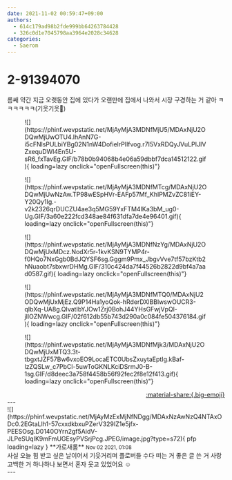 ```yaml
---
date: 2021-11-02 00:59:47+09:00
authors:
  - 614c179ad98b2fde999bb64263784428
  - 326c0d1e7045798aa3964e2028c34628
categories:
  - Saerom
---
```


# 2-91394070

<div class="post-container" markdown="1">
<div class="content-container md-sidebar__scrollwrap" markdown="1">

롬쌔 약간 지금 오랫동안 집에 있다가 오랜만에 집에서 나와서 시장 구경하는 거 같아 ㅋㅋㅋㅋㅋㅋ(기웃기웃🙂)
<figure markdown="1">
![](https://phinf.wevpstatic.net/MjAyMjA3MDNfMjU5/MDAxNjU2ODQwMjUwOTU4.lhAnN7G-i5cFNlsPULbiYBg02N1nW4DofielrPIlfvog.r7I5VxRDQyJVuLPIJIVZxequDWl4En5U-sR6_fxTavEg.GIF/b78b0b94068b4e06a59dbbf7dca14512122.gif){ loading=lazy onclick="openFullscreen(this)"}
</figure>

<figure markdown="1">
![](https://phinf.wevpstatic.net/MjAyMjA3MDNfMTcg/MDAxNjU2ODQwMjUwNzAw.TP98wESpHVr-EAFp57Mf_KhlPMZvZC81iEY-Y20Qy1Ig.-v2k2326qrDUCZU4ae3q5MG59YxFTM4IKa3bM_ug0-Ug.GIF/3a60e222fcd348ae84f631dfa7de4e96401.gif){ loading=lazy onclick="openFullscreen(this)"}
</figure>

<figure markdown="1">
![](https://phinf.wevpstatic.net/MjAyMjA3MDNfNzYg/MDAxNjU2ODQwMjUxMDcz.NodXr5r-1kvKSN9TYMP4r-f0HQo7NxGgb0BdJQYSF6sg.Gggm9Pmx_JbgvVve7tf57bzKtb2hNuaobt7sbxwrDHMg.GIF/310c424da7f44526b2822d9bf4a7aad0587.gif){ loading=lazy onclick="openFullscreen(this)"}
</figure>

<figure markdown="1">
![](https://phinf.wevpstatic.net/MjAyMjA3MDNfMTQ0/MDAxNjU2ODQwMjUxMjEz.Q9P14Ha1yoQok-hRderDXlBBlwswOUCR3-qIbXq-UA8g.QIvatIbYJOw1Zrj0BohJ44YHsGFwjVpQl-jlIOZNWwcg.GIF/02f612db55b743d290a0c084fe504376184.gif){ loading=lazy onclick="openFullscreen(this)"}
</figure>

<figure markdown="1">
![](https://phinf.wevpstatic.net/MjAyMjA3MDNfMjk3/MDAxNjU2ODQwMjUxMTQ3.3t-tbgxtJZF57Bw6vxoEO9LocaETC0UbsZxuytaEptIg.kBaf-lzZQSLw_c7PbCl-5uwToGKNLKciDSrmJ0-B-1sg.GIF/d8deec3a758f4458b56f92fec2f8e12f413.gif){ loading=lazy onclick="openFullscreen(this)"}
</figure>


</div>
</div>

<div style="text-align: right;" markdown="1">
<a href="https://weverse.io/fromis9/fanpost/2-91394070" style="text-align: right;">:material-share:{.big-emoji}</a>
</div>
---

<div class="comments-container md-sidebar__scrollwrap" markdown="1">
<div class="comment" markdown="1">
<div class='id-container' markdown="1">
![](https://phinf.wevpstatic.net/MjAyMzExMjNfNDgg/MDAxNzAwNzQ4NTAxODc0.2EGtaLlh1-57cxxdkbxuPZerV329IZ1e5jfx-PEESOsg.D0140OYrn2gf5AidV-JLPeSUqIK9mFmUGEsyPVSrjPcg.JPEG/image.jpg?type=s72){ pfp loading=lazy }
**<span class="artist">가로새롬</span>** <small>Nov 02 2021, 01:08</small><br>
</div>
<div class='comment-body' markdown="1">
사실 오늘 힘 받고 싶은 날이어서 기웃거리며 플로버들 수다 떠는 거 좋은 글 쓴 거 사랑고백한 거 하나하나 보면서 혼자 웃고 있었어요 ☺️
</div>
</div>
</div>
---
